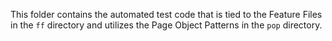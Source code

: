 This folder contains the automated test code that is tied to the Feature Files in the `ff` directory and utilizes the Page Object Patterns in the `pop` directory.